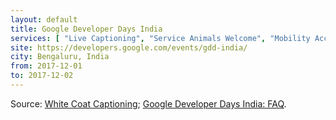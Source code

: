 ```yaml
---
layout: default
title: Google Developer Days India
services: [ "Live Captioning", "Service Animals Welcome", "Mobility Access", "Nursing / Pumping Room", "Prayer Room" ]
site: https://developers.google.com/events/gdd-india/
city: Bengaluru, India
from: 2017-12-01
to: 2017-12-02
---
```


Source: [White Coat Captioning](http://www.whitecoatcaptioning.com/); [Google Developer Days India: FAQ](https://developers.google.com/events/gdd-india/faq/).
